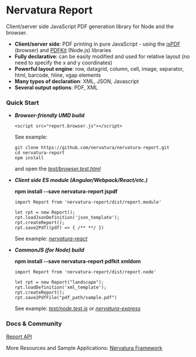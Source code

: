Nervatura Report
====================
Client/server side JavaScript PDF generation library for Node and the browser.
  * **Client/server side**: PDF printing in pure JavaScript - using the [jsPDF](https://github.com/MrRio/jsPDF) (browser) and [PDFKit](https://github.com/foliojs/pdfkit) (Node.js) libraries
  * **Fully declarative**: can be easily modified and used for relative layout (no need to specify the x and y coordinates)
  * **Powerful layout engine**: row, datagrid, column, cell, image, separator, html, barcode, hline, vgap elements
  * **Many types of declaration**: XML, JSON, Javascript
  * **Several output options**: PDF, XML

### Quick Start
* ***Browser-friendly UMD build***

      <script src="report.browser.js"></script>

  See example: 
  
      git clone https://github.com/nervatura/nervatura-report.git
      cd nervatura-report
      npm install

  and open the *[test/browser.test.html](https://github.com/nervatura/nervatura-report/tree/master/test)*

* ***Client side ES module (Angular/Webpack/React/etc.)***

  **npm install --save nervatura-report jspdf**

      import Report from 'nervatura-report/dist/report.module'

      let rpt = new Report();
      rpt.loadJsonDefinition('json_template');
      rpt.createReport();
      rpt.save2Pdf((pdf) => { /** **/ })

  See example: *[nervatura-react](https://github.com/nervatura/nervatura-react)*

* ***CommonJS (for Node) build***

  **npm install --save nervatura-report pdfkit xmldom**

      import Report from 'nervatura-report/dist/report.node'

      let rpt = new Report("landscape");
      rpt.loadDefinition('xml_template');
      rpt.createReport();
      rpt.save2PdfFile("pdf_path/sample.pdf")

  See example: *[test/node.test.js](https://github.com/nervatura/nervatura-report/tree/master/test)* or *[nervatura-express](https://github.com/nervatura/nervatura-express)*

### Docs & Community

[Report API](https://htmlpreview.github.io/?https://github.com/nervatura/nervatura-report/blob/master/docs/report.html)

More Resources and Sample Applications: [Nervatura Framework](https://github.com/nervatura/nervatura)